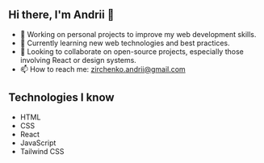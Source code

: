 ## Hi there, I'm Andrii 👋
<script src="https://kit.fontawesome.com/a076d05399.js" crossorigin="anonymous"></script>

- 🔭 Working on personal projects to improve my web development skills.
- 🌱 Currently learning new web technologies and best practices.
- 👯 Looking to collaborate on open-source projects, especially those involving React or design systems.
- 📫 How to reach me: zirchenko.andrii@gmail.com

## Technologies I know
- <i class="fab fa-html5"></i> HTML
- <i class="fab fa-css3-alt"></i> CSS
- <i class="fab fa-react"></i> React
- <i class="fab fa-js-square"></i> JavaScript
- <i class="fab fa-tailwindcss"></i> Tailwind CSS
